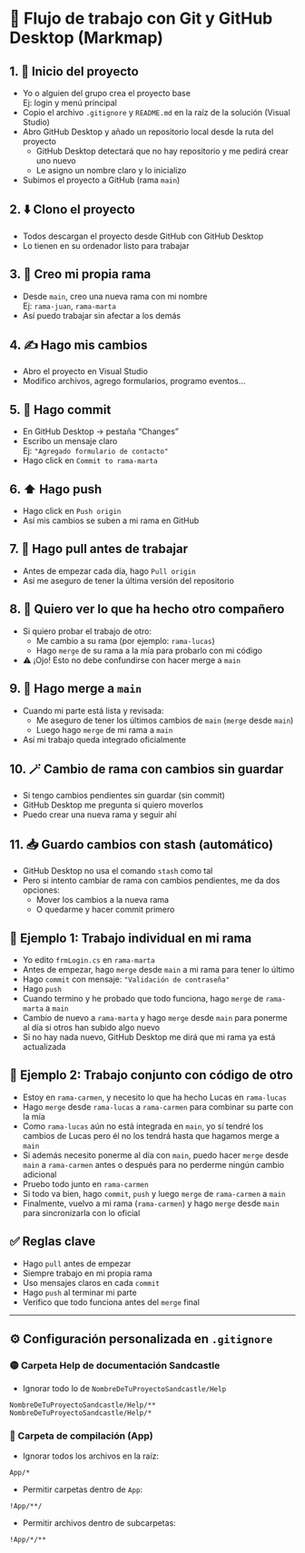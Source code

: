 # 📁 Flujo de trabajo con Git y GitHub Desktop (Markmap)

## 1. 🚀 Inicio del proyecto
- Yo o alguien del grupo crea el proyecto base  
  Ej: login y menú principal
- Copio el archivo `.gitignore` y `README.md` en la raíz de la solución (Visual Studio)
- Abro GitHub Desktop y añado un repositorio local desde la ruta del proyecto  
  - GitHub Desktop detectará que no hay repositorio y me pedirá crear uno nuevo
  - Le asigno un nombre claro y lo inicializo
- Subimos el proyecto a GitHub (rama `main`)

## 2. ⬇️ Clono el proyecto
- Todos descargan el proyecto desde GitHub con GitHub Desktop
- Lo tienen en su ordenador listo para trabajar

## 3. 🌿 Creo mi propia rama
- Desde `main`, creo una nueva rama con mi nombre  
  Ej: `rama-juan`, `rama-marta`
- Así puedo trabajar sin afectar a los demás

## 4. ✍️ Hago mis cambios
- Abro el proyecto en Visual Studio
- Modifico archivos, agrego formularios, programo eventos...

## 5. 💾 Hago commit
- En GitHub Desktop → pestaña “Changes”
- Escribo un mensaje claro  
  Ej: `"Agregado formulario de contacto"`
- Hago click en `Commit to rama-marta`

## 6. ⬆️ Hago push
- Hago click en `Push origin`
- Así mis cambios se suben a mi rama en GitHub

## 7. 🔄 Hago pull antes de trabajar
- Antes de empezar cada día, hago `Pull origin`
- Así me aseguro de tener la última versión del repositorio

## 8. 👀 Quiero ver lo que ha hecho otro compañero
- Si quiero probar el trabajo de otro:
  - Me cambio a su rama (por ejemplo: `rama-lucas`)
  - Hago `merge` de su rama a la mía para probarlo con mi código
- ⚠️ ¡Ojo! Esto no debe confundirse con hacer merge a `main`

## 9. 🔀 Hago merge a `main`
- Cuando mi parte está lista y revisada:
  - Me aseguro de tener los últimos cambios de `main` (`merge` desde `main`)
  - Luego hago `merge` de mi rama a `main`
- Así mi trabajo queda integrado oficialmente

## 10. 🪄 Cambio de rama con cambios sin guardar
- Si tengo cambios pendientes sin guardar (sin commit)
- GitHub Desktop me pregunta si quiero moverlos
- Puedo crear una nueva rama y seguir ahí

## 11. 📥 Guardo cambios con stash (automático)
- GitHub Desktop no usa el comando `stash` como tal
- Pero si intento cambiar de rama con cambios pendientes, me da dos opciones:
  - Mover los cambios a la nueva rama
  - O quedarme y hacer commit primero

## 🔁 Ejemplo 1: Trabajo individual en mi rama
- Yo edito `frmLogin.cs` en `rama-marta`
- Antes de empezar, hago `merge` desde `main` a mi rama para tener lo último
- Hago `commit` con mensaje: `"Validación de contraseña"`
- Hago `push`
- Cuando termino y he probado que todo funciona, hago `merge` de `rama-marta` a `main`
- Cambio de nuevo a `rama-marta` y hago `merge` desde `main` para ponerme al día si otros han subido algo nuevo
- Si no hay nada nuevo, GitHub Desktop me dirá que mi rama ya está actualizada

## 🔁 Ejemplo 2: Trabajo conjunto con código de otro
- Estoy en `rama-carmen`, y necesito lo que ha hecho Lucas en `rama-lucas`
- Hago `merge` desde `rama-lucas` a `rama-carmen` para combinar su parte con la mía
- Como `rama-lucas` aún no está integrada en `main`, yo sí tendré los cambios de Lucas pero él no los tendrá hasta que hagamos merge a `main`
- Si además necesito ponerme al día con `main`, puedo hacer `merge` desde `main` a `rama-carmen` antes o después para no perderme ningún cambio adicional
- Pruebo todo junto en `rama-carmen`
- Si todo va bien, hago `commit`, `push` y luego `merge` de `rama-carmen` a `main`
- Finalmente, vuelvo a mi rama (`rama-carmen`) y hago `merge` desde `main` para sincronizarla con lo oficial

## ✅ Reglas clave
- Hago `pull` antes de empezar
- Siempre trabajo en mi propia rama
- Uso mensajes claros en cada `commit`
- Hago `push` al terminar mi parte
- Verifico que todo funciona antes del `merge` final

---

## ⚙️ Configuración personalizada en `.gitignore`

### 🟡 Carpeta Help de documentación Sandcastle
- Ignorar todo lo de `NombreDeTuProyectoSandcastle/Help`
```
NombreDeTuProyectoSandcastle/Help/**
NombreDeTuProyectoSandcastle/Help/*
```

### 🔵 Carpeta de compilación (App)
- Ignorar todos los archivos en la raíz:
```
App/*
```
- Permitir carpetas dentro de `App`:
```
!App/**/
```
- Permitir archivos dentro de subcarpetas:
```
!App/*/**
```
